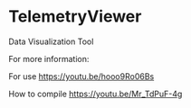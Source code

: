 # TelemetryViewer
Data Visualization Tool


For more information:

For use https://youtu.be/hooo9Ro06Bs

How to compile https://youtu.be/Mr_TdPuF-4g

